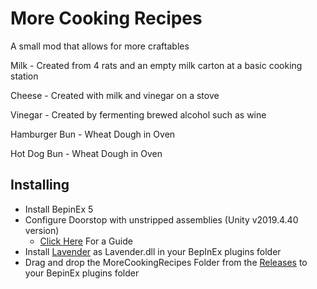 # More Cooking Recipes

A small mod that allows for more craftables

Milk - Created from 4 rats and an empty milk carton at a basic cooking station

Cheese - Created with milk and vinegar on a stove

Vinegar - Created by fermenting brewed alcohol such as wine

Hamburger Bun - Wheat Dough in Oven

Hot Dog Bun - Wheat Dough in Oven

## Installing

- Install BepinEx 5
- Configure Doorstop with unstripped assemblies (Unity v2019.4.40 version)
  - [Click Here](https://obenseuermodding.github.io/Information/www/Guides/Configuring-Doorstop.html) For a Guide
- Install [Lavender](https://github.com/leonarudo/Lavender/tree/main) as Lavender.dll in your BepInEx plugins folder
- Drag and drop the MoreCookingRecipes Folder from the [Releases](https://github.com/hiemas-lerastad/OS-MoreCookingRecipes/releases/tag/Main) to your BepinEx plugins folder
